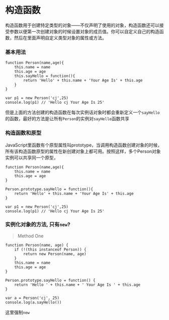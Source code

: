 # 构造函数

构造函数用于创建特定类型的对象——不仅声明了使用的对象，构造函数还可以接受参数以便第一次创建对象的时候设置对象的成员值。你可以自定义自己的构造函数，然后在里面声明自定义类型对象的属性或方法。

### 基本用法

```
function Person(name,age){
	this.name = name
	this.age = age
	this.sayHello = function(){
		return 'Hello' + this.name + 'Your Age Is' + this.age
	}
}

var p1 = new Person('cj',25) 
console.log(p1) // 'Hello cj Your Age Is 25'
```

但是上面的方法创建的构造函数在每次实例话对象时都会重新定义一个`sayHello`的函数，最好的方法是让所有`Person`的实例对`sayHello`函数共享

### 构造函数和原型
JavaScript里函数有个原型属性叫prototype，当调用构造函数创建对象的时候，所有该构造函数原型的属性在新创建对象上都可用。按照这样，多个Person对象实例可以共享同一个原型，

```
function Person(name,age){
	this.name = name
	this.age = age
}

Person.prototype.sayHello = function(){
	return 'Hello' + this.name + 'Your Age Is' + this.age
}

var p1 = new Person('cj',25) 
console.log(p1) // 'Hello cj Your Age Is 25'
```

### 实例化对象的方法, 只有`new`?

> Method One

```
function Person(name, age) {
    if (!(this instanceof Person)) {
        return new Person(name, age)
    }
    this.name = name
    this.age = age
}

Person.prototype.sayHello = function() {
    return 'Hello ' + this.name + ' Your Age Is ' + this.age
}

var a = Person('cj', 25)
console.log(a.sayHello())
```

这里强制`new`



